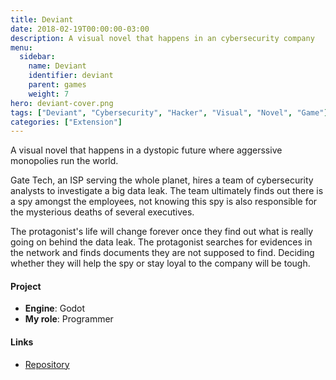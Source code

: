 ```yaml
---
title: Deviant
date: 2018-02-19T00:00:00-03:00
description: A visual novel that happens in an cybersecurity company
menu:
  sidebar:
    name: Deviant
    identifier: deviant
    parent: games
    weight: 7
hero: deviant-cover.png
tags: ["Deviant", "Cybersecurity", "Hacker", "Visual", "Novel", "Game"]
categories: ["Extension"]
---
```


A visual novel that happens in a dystopic future where aggerssive monopolies run the world.
<!--more-->

Gate Tech, an ISP serving the whole planet, hires a team of cybersecurity analysts to investigate a big data leak. The team ultimately finds out there is a spy amongst the employees, not knowing this spy is also responsible for the mysterious deaths of several executives.

The protagonist's life will change forever once they find out what is really going on behind the data leak. The protagonist searches for evidences in the network and finds documents they are not supposed to find. Deciding whether they will help the spy or stay loyal to the company will be tough.

#### Project
* **Engine**: Godot
* **My role**: Programmer

#### Links
* [Repository](https://github.com/uspgamedev/Deviant)